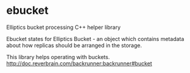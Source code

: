 # ebucket
Elliptics bucket processing C++ helper library

Ebucket states for Elliptics Bucket - an object which contains metadata about
how replicas should be arranged in the storage.

This library helps operating with buckets.
http://doc.reverbrain.com/backrunner:backrunner#bucket
